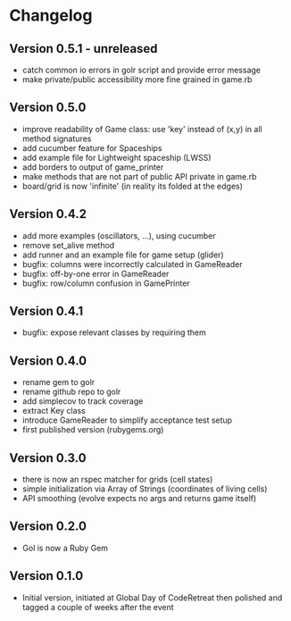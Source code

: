 Changelog
=========


Version 0.5.1 - unreleased
-------------

* catch common io errors in golr script and provide error message
* make private/public accessibility more fine grained in game.rb

Version 0.5.0
-------------

* improve readability of Game class: use 'key' instead of (x,y) in all method signatures
* add cucumber feature for Spaceships
* add example file for Lightweight spaceship (LWSS)
* add borders to output of game_printer
* make methods that are not part of public API private in game.rb
* board/grid is now 'infinite' (in reality its folded at the edges)

Version 0.4.2
-------------

* add more examples (oscillators, ...), using cucumber
* remove set_alive method
* add runner and an example file for game setup (glider)
* bugfix: columns were incorrectly calculated in GameReader
* bugfix: off-by-one error in GameReader
* bugfix: row/column confusion in GamePrinter

Version 0.4.1
-------------

* bugfix: expose relevant classes by requiring them

Version 0.4.0
-------------

* rename gem to golr
* rename github repo to golr
* add simplecov to track coverage
* extract Key class
* introduce GameReader to simplify acceptance test setup
* first published version (rubygems.org)

Version 0.3.0
-------------

* there is now an rspec matcher for grids (cell states)
* simple initialization via Array of Strings (coordinates of living cells)
* API smoothing (evolve expects no args and returns game itself)

Version 0.2.0
-------------

* Gol is now a Ruby Gem

Version 0.1.0
-------------

* Initial version, initiated at Global Day of CodeRetreat then polished and tagged a couple of weeks after the event
